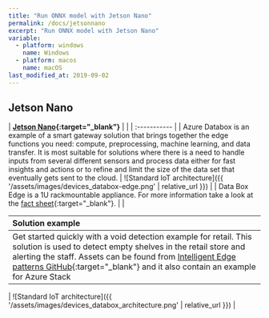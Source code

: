 ```yaml
---
title: "Run ONNX model with Jetson Nano"
permalink: /docs/jetsonnano
excerpt: "Run ONNX model with Jetson Nano"
variable:
  - platform: windows
    name: Windows
  - platform: macos
    name: macOS
last_modified_at: 2019-09-02
---
```


## Jetson Nano

| **[Jetson Nano](https://azure.microsoft.com/en-us/services/databox/edge/){:target="_blank"}** |  |
| :----------- |
| Azure Databox is an example of a smart gateway solution that brings together the edge functions you need: compute, preprocessing, machine learning, and data transfer. It is most suitable for solutions where there is a need to handle inputs from several different sensors and process data either for fast insights and actions or to refine and limit the size of the data set that eventually gets sent to the cloud. | ![Standard IoT architecture]({{ '/assets/images/devices_databox-edge.png' | relative_url }}) | 
| Data Box Edge is a 1U rackmountable appliance. For more information take a look at the [fact sheet](https://azure.microsoft.com/mediahandler/files/resourcefiles/azure-data-box-edge-datasheet/Azure%20Data%20Box%20Edge%20Datasheet.pdf){:target="_blank"}. |  |

| Solution example |
| :----------- |
| Get started quickly with a void detection example for retail. This solution is used to detect empty shelves in the retail store and alerting the staff. Assets can be found from [Intelligent Edge patterns GitHub](https://github.com/Azure-Samples/azure-intelligent-edge-patterns/tree/master/edge-ai-void-detection){:target="_blank"} and it also contain an example for Azure Stack|

| ![Standard IoT architecture]({{ '/assets/images/devices_databox_architecture.png' | relative_url }}) |

